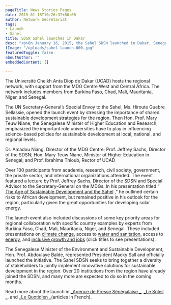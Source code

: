 ```yaml
---
pageTitle: News Stories Pages
date: 2015-01-18T10:26:37+00:00
author: Network Secretariat
tags:
- Launch
- Sahel
title: SDSN Sahel launches in Dakar
desc: "<p>On January 16, 2015, the Sahel SDSN launched in Dakar, Senegal.</p>"
fImage: "/uploads/sahel-launch-600.jpg"
featuredToggle: false
aboutAuthor: ''
embeddedContent: []

---
```

The Université Cheikh Anta Diop de Dakar (UCAD) hosts the regional network, with support from the MDG Centre West and Central Africa. The network includes members from Burkina Faso, Chad, Mali, Mauritania, Niger, and Senegal.

The UN Secretary-General’s Special Envoy to the Sahel, Ms. Hiroute Guebre Sellassie, opened the launch event by stressing the importance of shared sustainable development strategies for the region. Then Hon. Prof. Mary Teuw Niane, the Senegalese Minister of Higher Education and Research, emphasized the important role universities have to play in influencing science-based policies for sustainable development at local, national, and regional levels.

Dr. Amadou Niang, Director of the MDG Centre; Prof. Jeffrey Sachs, Director of the SDSN; Hon. Mary Teuw Niane, Minister of Higher Education in Senegal; and Prof. Ibrahima Thioub, Rector of UCAD

Over 100 participants from academia, research, civil society, government, the private sector, and international organizations attended. The event featured a lecture by Prof. Jeffrey Sachs, Director of the SDSN and Special Advisor to the Secretary-General on the MDGs. In his presentation titled “ [The Age of Sustainable Development and the Sahel](http://unsdsn.org/wp-content/uploads/2015/01/Sachs-SDSN-Sahel-January-16-2015.pdf) ,” he outlined certain risks to African development, but remained positive in his outlook for the region, particularly given the great opportunities for developing solar energy.

The launch event also included discussions of some key priority areas for regional collaboration with specific country examples by experts from Burkina Faso, Chad, Mali, Mauritania, Niger, and Senegal. These included presentations on [climate change](http://unsdsn.org/wp-content/uploads/2015/01/pr%C3%A9sentation-changement-climatique.pdf "Link: http://unsdsn.org/wp-content/uploads/2015/01/présentation-changement-climatique.pdf"), access to [water and sanitation](http://unsdsn.org/wp-content/uploads/2015/01/PRESENTATION-CAEPHA.pdf "Link: http://unsdsn.org/wp-content/uploads/2015/01/PRESENTATION-CAEPHA.pdf"), access to [energy](http://unsdsn.org/wp-content/uploads/2015/01/Energie-et-croissance-%C3%A9conomique.pdf "Link: http://unsdsn.org/wp-content/uploads/2015/01/Energie-et-croissance-économique.pdf"), and [inclusive growth and jobs](http://unsdsn.org/wp-content/uploads/2015/01/PRESENTATION-MAURITANIE.pdf "Link: http://unsdsn.org/wp-content/uploads/2015/01/PRESENTATION-MAURITANIE.pdf") (click titles to see presentations).

The Senegalese Minister of the Environment and Sustainable Development, Hon. Prof. Abdoulaye Balde, represented President Macky Sall and officially launched the initiative. The Sahel SDSN seeks to bring together a diversity of stakeholders to jointly implement innovative solutions for sustainable development in the region. Over 20 institutions from the region have already joined the SDSN, and many more are expected to do so in the coming months.

Read more about the launch in [_Agence de Presse Sénégalaise _](http://www.aps.sn/articles.php?id_article=137837), [_Le Soleil _](http://www.lesoleil.sn/index.php?option=com_content&view=article&id=44118:pays-du-sahel--le-reseau-des-solutions-pour-le-developpement-durable-lance&catid=140:actualites), and [_Le Quotidien _](http://www.lequotidien.sn/new/index.php/component/k2/item/2405-elimination-de-la-pauvrete-dans-le-sahel-l-ucad-propose-son-expertise.html)(articles in French).
